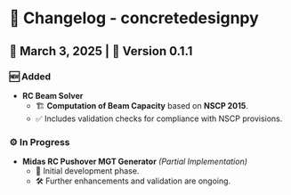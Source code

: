 # 📌 Changelog - concretedesignpy  
## 📅 March 3, 2025 | 🔖 Version 0.1.1  

### 🆕 Added  
- **RC Beam Solver**  
  - 🏗 **Computation of Beam Capacity** based on **NSCP 2015**.  
  - ✅ Includes validation checks for compliance with NSCP provisions.  

### ⚙️ In Progress  
- **Midas RC Pushover MGT Generator** *(Partial Implementation)*  
  - 🔄 Initial development phase.  
  - 🛠 Further enhancements and validation are ongoing.  